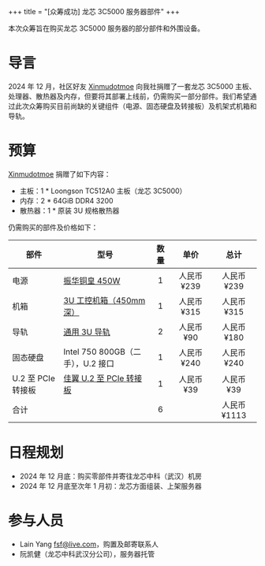 +++
title = "[众筹成功] 龙芯 3C5000 服务器部件"
+++

本次众筹旨在购买龙芯 3C5000 服务器的部分部件和外围设备。

# 导言

2024 年 12 月，社区好友 [Xinmudotmoe](http://t.me/xm_moe) 向我社捐赠了一套龙芯 3C5000 主板、处理器、散热器及内存，但要将其部署上线前，仍需购买一部分部件。我们希望通过此次众筹购买目前尚缺的关键组件（电源、固态硬盘及转接板）及机架式机箱和导轨。

# 预算

[Xinmudotmoe](http://t.me/xm_moe) 捐赠了如下内容：

- 主板：1 \* Loongson TC512A0 主板（龙芯 3C5000）
- 内存：2 \* 64GiB DDR4 3200
- 散热器：1 \* 原装 3U 规格散热器

仍需购买的部件及价格如下：

| 部件 | 型号 | 数量 | 单价 | 总计 |
| --- | --- | :-: | :-: | :-: |
| 电源 | [振华铜皇 450W](https://detail.tmall.com/item.htm?id=570585371610) | 1 | 人民币 ¥239 | 人民币 ¥239 |
| 机箱 | [3U 工控机箱（450mm 深）](https://detail.tmall.com/item.htm?id=570585371610) | 1 | 人民币 ¥315 | 人民币 ¥315 |
| 导轨 | [通用 3U 导轨](https://item.taobao.com/item.htm?id=54345568720) | 2 | 人民币 ¥90 | 人民币 ¥180 |
| 固态硬盘| Intel 750 800GB（二手），U.2 接口 | 1 | 人民币 ¥240 | 人民币 ¥240 |
| U.2 至 PCIe 转接板 | [佳翼 U.2 至 PCIe 转接板](https://detail.tmall.com/item.htm?id=642746851242) | 1 | 人民币 ¥39 | 人民币 ¥39 |
| 合计 | | 6 | | 人民币 ¥1113 |

# 日程规划

- 2024 年 12 月底：购买零部件并寄往龙芯中科（武汉）机房
- 2024 年 12 月底至次年 1 月初：龙芯方面组装、上架服务器

# 参与人员

- Lain Yang <fsf@live.com>，购置及邮寄联系人
- 阮凯健（龙芯中科武汉分公司），服务器托管
